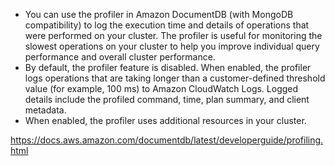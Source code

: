 - You can use the profiler in Amazon DocumentDB (with MongoDB compatibility) to log the execution time and details of operations that were performed on your cluster. The profiler is useful for monitoring the slowest operations on your cluster to help you improve individual query performance and overall cluster performance.
- By default, the profiler feature is disabled. When enabled, the profiler logs operations that are taking longer than a customer-defined threshold value (for example, 100 ms) to Amazon CloudWatch Logs. Logged details include the profiled command, time, plan summary, and client metadata.
- When enabled, the profiler uses additional resources in your cluster.

https://docs.aws.amazon.com/documentdb/latest/developerguide/profiling.html
